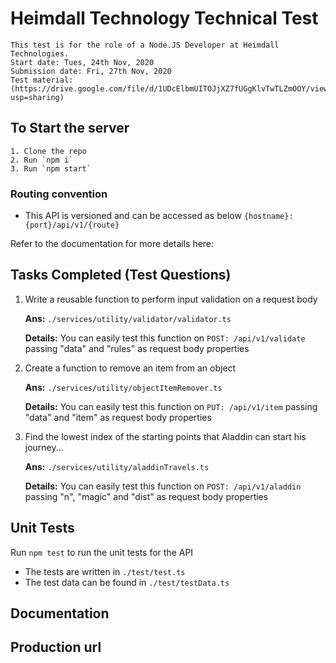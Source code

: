 # Heimdall Technology Technical Test

    This test is for the role of a Node.JS Developer at Heimdall Technologies.
    Start date: Tues, 24th Nov, 2020
    Submission date: Fri, 27th Nov, 2020
    Test material: (https://drive.google.com/file/d/1UDcElbmUITOJjXZ7fUGgKlvTwTLZmOOY/view?usp=sharing)

## To Start the server

    1. Clone the repo
    2. Run `npm i`
    3. Run `npm start`

### Routing convention

- This API is versioned and can be accessed as below
    ```{hostname}:{port}/api/v1/{route}```

Refer to the documentation for more details here:

## Tasks Completed (Test Questions)

1. Write a reusable function to perform input validation on a request body

    **Ans:** `./services/utility/validator/validator.ts`

    **Details:**  You can easily test this function on `POST: /api/v1/validate` passing "data" and "rules" as request body properties

2. Create a function to remove an item from an object

    **Ans:** `./services/utility/objectItemRemover.ts`

    **Details:** You can easily test this function on `PUT: /api/v1/item` passing "data" and "item" as request body properties

3. Find the lowest index of the starting points that Aladdin can start his journey...

    **Ans:** `./services/utility/aladdinTravels.ts`

    **Details:** You can easily test this function on `POST: /api/v1/aladdin` passing "n", "magic" and "dist" as request body properties

## Unit Tests

Run `npm test` to run the unit tests for the API

- The tests are written in `./test/test.ts`
- The test data can be found in `./test/testData.ts`

## Documentation

## Production url
